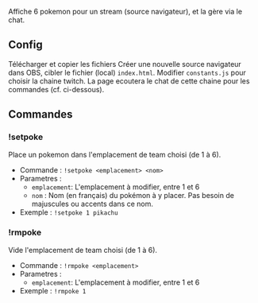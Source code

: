 Affiche 6 pokemon pour un stream (source navigateur), et la gère via le chat.

## Config

Télécharger et copier les fichiers
Créer une nouvelle source navigateur dans OBS, cibler le fichier (local) `index.html`.
Modifier `constants.js` pour choisir la chaine twitch. La page ecoutera le chat de cette chaine pour les commandes (cf. ci-dessous).


## Commandes

### !setpoke

Place un pokemon dans l'emplacement de team choisi (de 1 à 6).

* Commande : `!setpoke <emplacement> <nom>`
* Parametres : 
    * `emplacement`: L'emplacement à modifier, entre 1 et 6
    * `nom` : Nom (en français) du pokémon à y placer. Pas besoin de majuscules ou accents dans ce nom.
* Exemple : `!setpoke 1 pikachu`

### !rmpoke

Vide l'emplacement de team choisi (de 1 à 6).

* Commande : `!rmpoke <emplacement>`
* Parametres : 
    * `emplacement`: L'emplacement à modifier, entre 1 et 6
* Exemple : `!rmpoke 1`